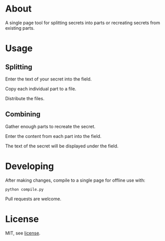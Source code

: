 # About

A single page tool for splitting secrets into parts or recreating secrets from
existing parts.

# Usage

## Splitting

Enter the text of your secret into the field.

Copy each individual part to a file.

Distribute the files.

## Combining

Gather enough parts to recreate the secret.

Enter the content from each part into the field.

The text of the secret will be displayed under the field.

# Developing

After making changes, compile to a single page for offline use with:

```
python compile.py
```

Pull requests are welcome.

# License

MIT, see [license](https://github.com/iancoleman/shamir/blob/master/license).
